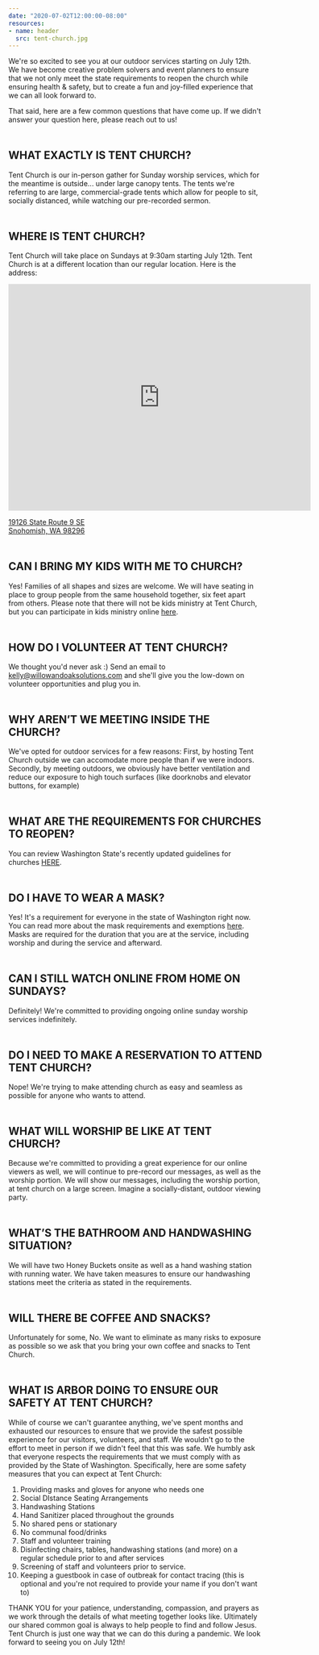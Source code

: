 ```yaml
---
date: "2020-07-02T12:00:00-08:00"
resources:
- name: header
  src: tent-church.jpg
---
```

<style>
  h2 {
    margin-top: 50px;
  }
</style>

 We're so excited to see you at our outdoor services starting on July 12th. We have become creative problem solvers and event planners to ensure that we not only meet the state requirements to reopen the church while ensuring health & safety, but to create a fun and joy-filled experience that we can all look forward to. 

That said, here are a few common questions that have come up. If we didn't answer your question here, please reach out to us!  

## WHAT EXACTLY IS TENT CHURCH?

Tent Church is our in-person gather for Sunday worship services, which for the meantime is outside... under large canopy tents. The tents we're referring to are large, commercial-grade tents which allow for people to sit, socially distanced, while watching our pre-recorded sermon. 

## WHERE IS TENT CHURCH?

Tent Church will take place on Sundays at 9:30am starting July 12th. Tent Church is at a different location than our regular location. Here is the address: 

<iframe width="600" height="450" frameborder="0" style="border:0" src="https://www.google.com/maps/embed/v1/place?q=place_id:ChIJhUV0LuoIkFQRNoJ6vhRIP_c&key=AIzaSyCv4Zyh-cA_Ula-xeq0VS2m1yTUcCa_kEw" allowfullscreen></iframe> 

<a href="https://www.google.com/maps?ll=47.823842,-122.137331&z=16&t=m&hl=en-US&gl=US&mapclient=embed&q=19126+WA-9+Snohomish,+WA+98296">19126 State Route 9 SE<br />
Snohomish, WA 98296</a>

## CAN I BRING MY KIDS WITH ME TO CHURCH?

Yes! Families of all shapes and sizes are welcome. We will have seating in place to group people from the same household together, six feet apart from others. Please note that there will not be kids ministry at Tent Church, but you can participate in kids ministry online [here](https://us02web.zoom.us/j/5095540648).

## HOW DO I VOLUNTEER AT TENT CHURCH?

We thought you'd never ask :) Send an email to <kelly@willowandoaksolutions.com> and she'll give you the low-down on volunteer opportunities and plug you in.

## WHY AREN’T WE MEETING INSIDE THE CHURCH?

We've opted for outdoor services for a few reasons: First, by hosting Tent Church outside we can accomodate more people than if we were indoors. Secondly, by meeting outdoors, we obviously have better ventilation and reduce our exposure to high touch surfaces (like doorknobs and elevator buttons, for example)

## WHAT ARE THE REQUIREMENTS FOR CHURCHES TO REOPEN?

You can review Washington State's recently updated guidelines for churches [HERE](https://www.governor.wa.gov/sites/default/files/COVID19Phase1and2ReligiousAndFaithBasedGuidance.pdf?utm_medium=email&utm_source=govdelivery).

## DO I HAVE TO WEAR A MASK?

Yes! It's a requirement for everyone in the state of Washington right now. You can read more about the mask requirements and exemptions [here](https://www.doh.wa.gov/Portals/1/Documents/1600/coronavirus/ClothFacemasks.pdf). Masks are required for the duration that you are at the service, including worship and during the service and afterward.

## CAN I STILL WATCH ONLINE FROM HOME ON SUNDAYS?

Definitely! We're committed to providing ongoing online sunday worship services indefinitely. 

## DO I NEED TO MAKE A RESERVATION TO ATTEND TENT CHURCH?

Nope! We're trying to make attending church as easy and seamless as possible for anyone who wants to attend. 

## WHAT WILL WORSHIP BE LIKE AT TENT CHURCH?

Because we're committed to providing a great experience for our online viewers as well, we will continue to pre-record our messages, as well as the worship portion. We will show our messages, including the worship portion, at tent church on a large screen. Imagine a socially-distant, outdoor viewing party. 

## WHAT’S THE BATHROOM AND HANDWASHING SITUATION?

We will have two Honey Buckets onsite as well as a hand washing station with running water. We have taken measures to ensure our handwashing stations meet the criteria as stated in the requirements. 

## WILL THERE BE COFFEE AND SNACKS?

Unfortunately for some, No. We want to eliminate as many risks to exposure as possible so we ask that you bring your own coffee and snacks to Tent Church.

## WHAT IS ARBOR DOING TO ENSURE OUR SAFETY AT TENT CHURCH?

While of course we can't guarantee anything, we've spent months and exhausted our resources to ensure that we provide the safest possible experience for our visitors, volunteers, and staff. We wouldn't go to the effort to meet in person if we didn't feel that this was safe. We humbly ask that everyone respects the requirements that we must comply with as provided by the State of Washington. Specifically, here are some safety measures that you can expect at Tent Church:

1. Providing masks and gloves for anyone who needs one
2. Social DIstance Seating Arrangements
3. Handwashing Stations
4. Hand Sanitizer placed throughout the grounds
5. No shared pens or stationary 
6. No communal food/drinks
7. Staff and volunteer training
8. Disinfecting chairs, tables, handwashing stations (and more) on a regular schedule prior to and after services
9. Screening of staff and volunteers prior to service. 
10. Keeping a guestbook in case of outbreak for contact tracing (this is optional and you're not required to provide your name if you don't want to)

THANK YOU for your patience, understanding, compassion, and prayers as we work through the details of what meeting together looks like. Ultimately our shared common goal is always to help people to find and follow Jesus. Tent Church is just one way that we can do this during a pandemic. We look forward to seeing you on July 12th!